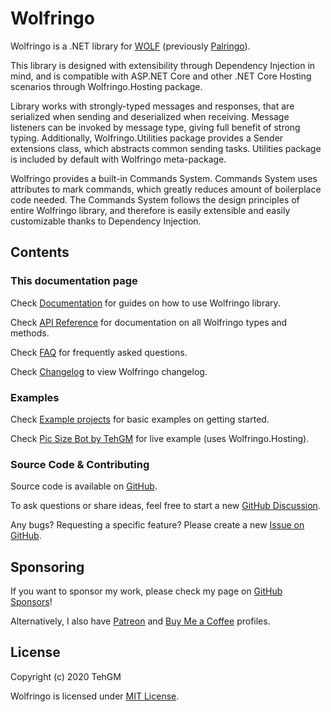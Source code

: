 # Wolfringo
Wolfringo is a .NET library for [WOLF](https://wolf.live) (previously [Palringo](https://palringo.com)).

This library is designed with extensibility through Dependency Injection in mind, and is compatible with ASP.NET Core and other .NET Core Hosting scenarios through Wolfringo.Hosting package.

Library works with strongly-typed messages and responses, that are serialized when sending and deserialized when receiving. Message listeners can be invoked by message type, giving full benefit of strong typing. Additionally, Wolfringo.Utilities package provides a Sender extensions class, which abstracts common sending tasks. Utilities package is included by default with Wolfringo meta-package.

Wolfringo provides a built-in Commands System. Commands System uses attributes to mark commands, which greatly reduces amount of boilerplace code needed.
The Commands System follows the design principles of entire Wolfringo library, and therefore is easily extensible and easily customizable thanks to Dependency Injection.

## Contents
### This documentation page
Check [Documentation](xref:Guides.Introduction) for guides on how to use Wolfringo library.

Check [API Reference](xref:API) for documentation on all Wolfringo types and methods.

Check [FAQ](xref:FAQ) for frequently asked questions.

Check [Changelog](https://github.com/TehGM/Wolfringo/releases) to view Wolfringo changelog.

### Examples
Check [Example projects](https://github.com/TehGM/Wolfringo/tree/master/Examples) for basic examples on getting started.

Check [Pic Size Bot by TehGM](https://github.com/TehGM/WolfBot-Size) for live example (uses Wolfringo.Hosting).

### Source Code & Contributing
Source code is available on [GitHub](https://github.com/TehGM/Wolfringo).

To ask questions or share ideas, feel free to start a new [GitHub Discussion](https://github.com/TehGM/Wolfringo/discussions).

Any bugs? Requesting a specific feature? Please create a new [Issue on GitHub](https://github.com/TehGM/Wolfringo/issues).

## Sponsoring
If you want to sponsor my work, please check my page on [GitHub Sponsors](https://github.com/sponsors/TehGM)!

Alternatively, I also have [Patreon](https://patreon.com/TehGMdev) and [Buy Me a Coffee](https://www.buymeacoffee.com/TehGM) profiles.

## License
Copyright (c) 2020 TehGM

Wolfringo is licensed under [MIT License](https://github.com/TehGM/Wolfringo/blob/master/LICENSE).